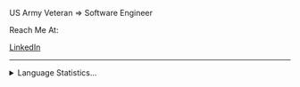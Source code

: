 US Army Veteran => Software Engineer

Reach Me At:

  [LinkedIn](https://www.linkedin.com/in/joshua-s-yang/)

<hr>
<details>
  <summary>Language Statistics...</summary><br/>
  <p align="center">
  <img
  src="https://wakatime.com/share/@jyang/26779cdc-8dc3-4dcd-b097-52cfd6663fb5.svg"
  alt="Tico118 WakaTime Stats"
  height="300"
  width="400"
/>
  </p>
</details>
</hr>
